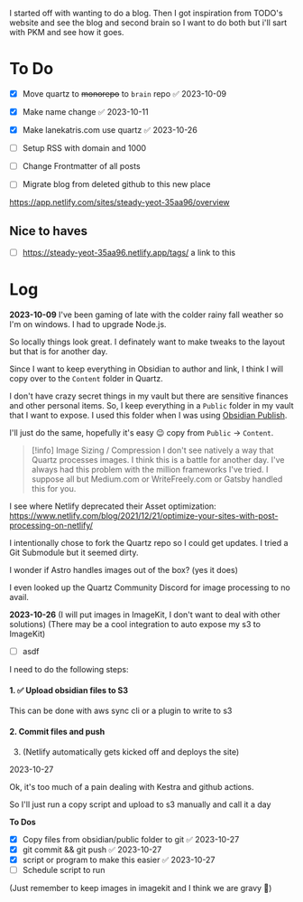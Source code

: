 I started off with wanting to do a blog. Then I got inspiration from TODO's website and see the blog and second brain so I want to do both but i'll sart with PKM and see how it goes. 

# To Do

- [x] Move quartz to ~~monorepo~~ to `brain` repo ✅ 2023-10-09
- [x] Make name change ✅ 2023-10-11
- [x] Make lanekatris.com use quartz ✅ 2023-10-26
- [ ] Setup RSS with domain and 1000
- [ ] Change Frontmatter of all posts
- [ ] Migrate blog from deleted github to this new place


https://app.netlify.com/sites/steady-yeot-35aa96/overview

## Nice to haves

- [ ] https://steady-yeot-35aa96.netlify.app/tags/ a link to this
# Log

**2023-10-09**
I've been gaming of late with the colder rainy fall weather so I'm on windows. I had to upgrade Node.js.

So locally things look great. I definately want to make tweaks to the layout but that is for another day. 

Since I want to keep everything in Obsidian to author and link, I think I will copy over to the `Content` folder in Quartz. 

I don't have crazy secret things in my vault but there are sensitive finances and other personal items. So, I keep everything in a `Public` folder in my vault that I want to expose. I used this folder when I was using [Obsidian Publish](https://obsidian.md/publish). 

I'll just do the same, hopefully it's easy 😉 copy from `Public` -> `Content`. 

> [!info] Image Sizing / Compression
> I don't see natively a way that Quartz processes images. I think this is a battle for another day. I've always had this problem with the million frameworks I've tried. I suppose all but Medium.com or WriteFreely.com or Gatsby handled this for you.

I see where Netlify deprecated their Asset optimization: https://www.netlify.com/blog/2021/12/21/optimize-your-sites-with-post-processing-on-netlify/

I intentionally chose to fork the Quartz repo so I could get updates. I tried a Git Submodule but it seemed dirty.

 I wonder if Astro handles images out of the box? (yes it does)

I even looked up the Quartz Community Discord for image processing to no avail.

**2023-10-26**
(I will put images in ImageKit, I don't want to deal with other solutions)
(There may be a cool integration to auto expose my s3 to ImageKit)

- [ ] asdf

I need to do the following steps:
#### 1. ✅ Upload obsidian files to S3

This can be done with aws sync cli or a plugin to write to s3

#### 2. Commit files and push



3. (Netlify automatically gets kicked off and deploys the site)



2023-10-27

Ok, it's too much of a pain dealing with Kestra and github actions.

So I'll just run a copy script and upload to s3 manually and call it a day

**To Dos**
- [x] Copy files from obsidian/public folder to git ✅ 2023-10-27
- [x] git commit && git push ✅ 2023-10-27
- [x] script or program to make this easier ✅ 2023-10-27
- [ ] Schedule script to run

(Just remember to keep images in imagekit and I think we are gravy 🤷)